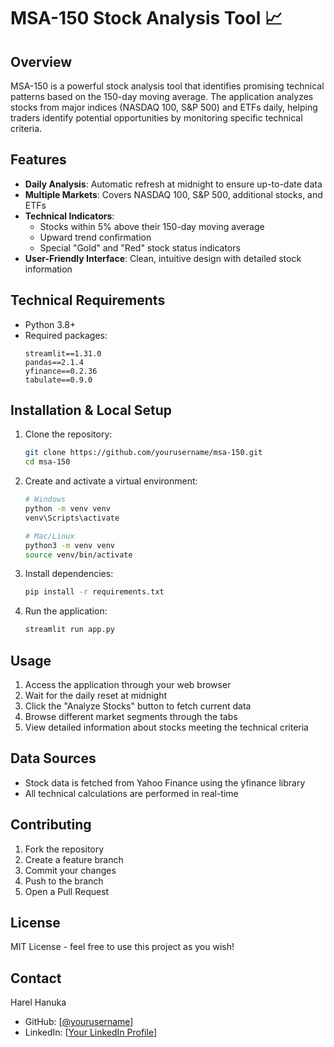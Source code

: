 # MSA-150 Stock Analysis Tool 📈

## Overview
MSA-150 is a powerful stock analysis tool that identifies promising technical patterns based on the 150-day moving average. The application analyzes stocks from major indices (NASDAQ 100, S&P 500) and ETFs daily, helping traders identify potential opportunities by monitoring specific technical criteria.

## Features
- **Daily Analysis**: Automatic refresh at midnight to ensure up-to-date data
- **Multiple Markets**: Covers NASDAQ 100, S&P 500, additional stocks, and ETFs
- **Technical Indicators**: 
  - Stocks within 5% above their 150-day moving average
  - Upward trend confirmation
  - Special "Gold" and "Red" stock status indicators
- **User-Friendly Interface**: Clean, intuitive design with detailed stock information

## Technical Requirements
- Python 3.8+
- Required packages:
  ```
  streamlit==1.31.0
  pandas==2.1.4
  yfinance==0.2.36
  tabulate==0.9.0
  ```

## Installation & Local Setup
1. Clone the repository:
   ```bash
   git clone https://github.com/yourusername/msa-150.git
   cd msa-150
   ```

2. Create and activate a virtual environment:
   ```bash
   # Windows
   python -m venv venv
   venv\Scripts\activate

   # Mac/Linux
   python3 -m venv venv
   source venv/bin/activate
   ```

3. Install dependencies:
   ```bash
   pip install -r requirements.txt
   ```

4. Run the application:
   ```bash
   streamlit run app.py
   ```

## Usage
1. Access the application through your web browser
2. Wait for the daily reset at midnight
3. Click the "Analyze Stocks" button to fetch current data
4. Browse different market segments through the tabs
5. View detailed information about stocks meeting the technical criteria

## Data Sources
- Stock data is fetched from Yahoo Finance using the yfinance library
- All technical calculations are performed in real-time

## Contributing
1. Fork the repository
2. Create a feature branch
3. Commit your changes
4. Push to the branch
5. Open a Pull Request

## License
MIT License - feel free to use this project as you wish!

## Contact
Harel Hanuka
- GitHub: [[@yourusername](https://github.com/HYMH92
)]
- LinkedIn: [[Your LinkedIn Profile](https://www.linkedin.com/in/harel-hanuka/
)]
